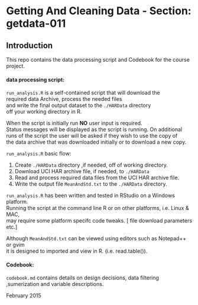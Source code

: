 
# Getting And Cleaning Data  - Section: getdata-011

## Introduction

This repo contains the data processing script and Codebook for the course project.


#### data processing script:
`run_analysis.R` is a self-contained script that will download the  
required data Archive, process the needed files  
and write the final output dataset to the `./HARData` directory  
off your working directory in R.

When the script is initially run **NO** user input is required.  
Status messages will be displayed as the script is running.
On additional runs of the script the user will be asked if they wish to use the copy of  
the data archive that was downloaded initially or to download a new copy.


`run_analysis.R` basic flow:

1. Create `./HARData` directory ,if needed, off of working directory.
2. Download UCI HAR archive file, if needed, to  `./HARData`
3. Read and process required data files from the UCI HAR archive file.
4. Write the output file `MeanAndStd.txt` to the `./HARData` directory.


`run_analysis.R` has been written and tested in RStudio on a Windows platform.  
Running the script at the command line R or on other platforms, i.e. Linux & MAC,  
may require some platform specifc code tweaks. [ file download parameters etc.]

Although `MeanAndStd.txt` can be viewed using editors such as Notepad++ or gvim  
it is designed to imported and view in R. (i.e. read.table()).

#### Codebook:

`codebook.md` contains details on design decisions, data filtering  
,sumerization and variable descriptions.


February 2015

